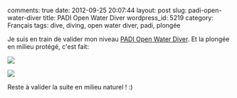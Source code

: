 comments: true
date: 2012-09-25 20:07:44
layout: post
slug: padi-open-water-diver
title: PADI Open Water Diver
wordpress_id: 5219
category: Français
tags: dive, diving, open water diver, padi, plongée

Je suis en train de valider mon niveau [PADI Open Water Diver](http://www.amazon.com/gp/product/B003JX0AUK/ref=as_li_ss_tl?ie=UTF8&camp=1789&creative=390957&creativeASIN=B003JX0AUK&linkCode=as2&tag=kevideld-20). Et la plongée en milieu protégé, c'est fait:

![](http://www.assoc-amazon.com/e/ir?t=kevideld-20&l=as2&o=1&a=B003JX0AUK)

![](http://kevin.deldycke.com/wp-content/uploads/2012/09/padi-open-water-diver-photo.jpg)

Reste à valider la suite en milieu naturel ! :)

